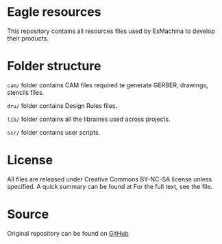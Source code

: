 Eagle resources
===============
                                                                         
This repository contains all resources files used by ExMachina to develop their products.

# Folder structure

`cam/` folder contains CAM files required te generate GERBER, drawings, stencils files.

`dru/` folder contains Design Rules files.

`lib/` folder contains all the librairies used across projects.

`scr/` folder contains user scripts.

# License

All files are released under Creative Commons BY-NC-SA license unless specified.
A quick summary can be found at [](https://creativecommons.org/licenses/by-nc-sa/4.0/)
For the full text, see the [](LICENSE) file.

# Source

Original repository can be found on [GitHub](https://github.com/exmachina-dev/eagle-resources)

